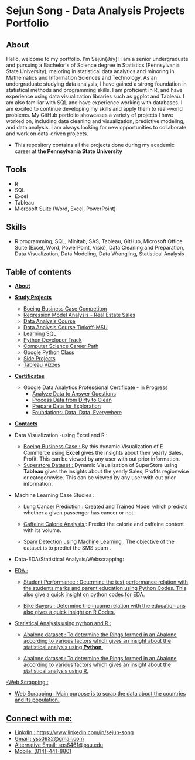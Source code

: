 # Sejun Song - Data Analysis Projects Portfolio #

## About

Hello,
welcome to my portfolio. I'm Sejun(Jay)! I am a senior undergraduate and pursuing a Bachelor's of Science degree in Statistics (Pennsylvania State University), majoring in statistical data analytics and minoring in Mathematics and Information Sciences and Technology. As an undergraduate studying data analysis, I have gained a strong foundation in statistical methods and programming skills. I am proficient in R, and have experience using data visualization libraries such as ggplot and Tableau. I am also familiar with SQL and have experience working with databases. I am excited to continue developing my skills and apply them to real-world problems. My GitHub portfolio showcases a variety of projects I have worked on, including data cleaning and visualization, predictive modeling, and data analysis. I am always looking for new opportunities to collaborate and work on data-driven projects.

* This repository contains all the projects done during my academic career at **the Pennsylvania State University**

## Tools 
* R
* SQL
* Excel
* Tableau
* Microsoft Suite (Word, Excel, PowerPoint)

## Skills 
* R programming, SQL, Minitab, SAS, Tableau, GitHub, Microsoft Office Suite (Excel, Word, PowerPoint, Visio), Data
Cleaning and Preparation, Data Visualization, Data Modeling, Data Wrangling, Statistical Analysis 

## Table of contents
- **[About](#about)**
- **[Study Projects](#study-projects)** 
	+ [Boeing Business Case Competiton](https://github.com/yss2333/Sejun-Song/blob/main/Boeing%20Business%20Case%20Competition%202023%20-%20Statistical%20Data%20Analysis.pdf)
	+ [Regression Model Analysis - Real Estate Sales](https://github.com/yss2333/Sejun-Song/blob/main/Regression%20Modeling%20Project%20-%20Real%20Estate%20Sales.pdf)
	+ [Data Analysis Course](#data-analyst-specialization)
	+ [Data Analysis Course Tinkoff-MSU](#data-analysis-course-tinkoff-msu)
	+ [Learning SQL](#learning-sql)
	+ [Python Developer Track](#python-developer-track)
	+ [Computer Science Career Path](#computer-science-career-path)
	+ [Google Python Class](#google-python-class)
	+ [Side Projects](#side-projects)
	+ [Tableau Vizzes](#tableau-vizzes)
- **[Certificates](#)**
	+ Google Data Analytics Professional Certificate - In Progress
		* [Analyze Data to Answer Questions](https://www.coursera.org/account/accomplishments/certificate/UQEXTBFE97RR)
		* [Process Data from Dirty to Clean](https://www.coursera.org/account/accomplishments/certificate/HN4MTMSPB6LC)
		* [Prepare Data for Exploration](https://www.coursera.org/account/accomplishments/certificate/UYKJNZWJPSGB)
		* [Foundations: Data, Data, Everywhere](https://www.coursera.org/account/accomplishments/certificate/BEPLH8KQH85G)

- **[Contacts](https://github.com/yss2333/Sejun-Song#connect-with-me)**


* Data Visualization -using Excel and R :

    - <a href=https://github.com/yss2333/Sejun-Song/blob/main/Boeing%20Business%20Case%20Competition%202023%20-%20Statistical%20Data%20Analysis.pdf> Boeing Business Case : </a> By this dynamic Visualization of E Commerce using <b>Excel</b> gives the insights about their yearly Sales, Profit. This can be viewed by any user with out prior information. 
    - <a href="https://github.com/ayshanaji/Data-Analytics-Portfolio-EduBridge/tree/main/Projects/Superstore-Tableau%20Dashboard"> Superstore Dataset : </a> Dynamic Visualization of SuperStore using <b>Tableau</b> gives the insights about the yearly Sales, Profits regionwise or categorywise. This can be viewed by any user with out prior information. 
  
* Machine Learning Case Studies :

   * <a href="https://github.com/ayshanaji/Data-Analytics-Portfolio-EduBridge/tree/main/Projects/Lung%20cancer%20Prediction-ML%20approach"> Lung Cancer Prediction </a> : 
Created and Trained  Model which predicts whether a given passenger has cancer or not. 
      
   * <a href="https://github.com/ayshanaji/Data-Analytics-Portfolio-EduBridge/tree/main/Projects/Caffeine-Calorie%20-%20An%20unsupervised%20ML%20approach"> Caffeine Calorie Analysis </a> :
Predict the calorie and caffeine content with its volume.
   
  

   * <a href="https://github.com/ayshanaji/Data-Analytics-Portfolio-EduBridge/tree/main/Projects/SMS%20Spam%20Detection"> Spam Detection using Machine Learning </a> : The objective of the dataset is to predict the SMS spam .
      
    
- Data-EDA/Statistical Analysis/Webscrapping:
  
- <u>EDA<u> :

   * <a href="https://github.com/ayshanaji/Data-Analytics-Portfolio-EduBridge/tree/main/Projects/Students%20Performance-EDA"> Student Performance </a> : 
               Determine the test performance relation with the students marks and parent education using Python Codes. This also give a quick insight on python codes for EDA. 
      
   * <a href="https://github.com/ayshanaji/Data-Analytics-Portfolio-EduBridge/tree/main/Projects/Bike%20Buyers%20-R%20-EDA"> Bike Buyers </a>: 
               Determine the income relation with the education ans also gives a quick insight on R Codes.
- <u>Statistical Analysis using python and R<u> :    
   * <a href="https://github.com/ayshanaji/Data-Analytics-Portfolio-EduBridge/blob/main/Projects/Statistical%20Analysis-R%20and%20Python/Abalone%20Dataset%20-%20Statistical%20Analysis%20on%20Python.ipynb"> Abalone dataset </a>: 
        To determine the Rings formed in an Abalone according to various factors which gives an insight about the statistical analysis using <b>Python</b>.
     
   * <a href="https://github.com/ayshanaji/Data-Analytics-Portfolio-EduBridge/blob/main/Projects/Statistical%20Analysis-R%20and%20Python/Abalone%20Dataset-Statistical%20Analysis%20on%20R.ipynb"> Abalone dataset </a> : 
               To determine the Rings formed in an Abalone according to various factors which gives an insight about the statistical analysis using R.
 
-<u>Web Scrapping<u> : 

   * <a href="https://github.com/ayshanaji/Data-Analytics-Portfolio-EduBridge/tree/main/Projects/Wikipedia-WebScraping"> Web Scrapping </a> : 
    Main purpose is to scrap the data about the countries and its population.
    

    
    
## Connect with me:
* LinkdIn : https://www.linkedin.com/in/sejun-song 
* Gmail : yss0632@gmail.com 
* Alternative Email: sqs6461@psu.edu
* Mobile: (814)-441-8801

